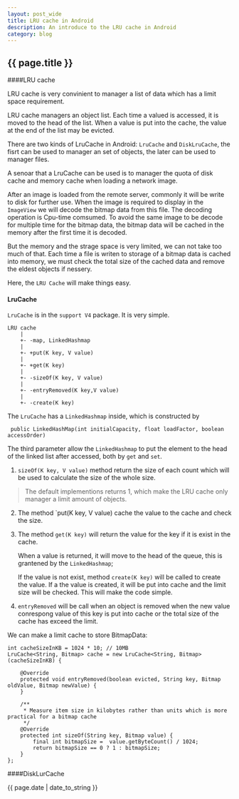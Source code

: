 ```yaml
---
layout: post_wide
title: LRU cache in Android
description: An introduce to the LRU cache in Android
category: blog
---
```

<h2> {{ page.title }} </h2>

####LRU cache

LRU cache is very convinient to manager a list of data which has a limit space requirement.

LRU cache managers an object list. Each time a valued is accessed, it is moved to the head of the list. When a value is put into the cache, the value at the end of the list may be evicted.

There are two kinds of LruCache in Android: `LruCache` and `DiskLruCache`, the fisrt can be used to manager an set of objects, the later can be used to manager files.

A senoar that a LruCache can be used is to manager the quota of disk cache and memory cache when loading a network image.

After an image is loaded from the remote server, commonly it will be write to disk for further use. When the image is required to display in the `ImageView` we will decode the bitmap data from this file. The decoding operation is Cpu-time comsumed. To avoid the same image to be decode for multiple time for the bitmap data, the bitmap data will be cached in the memory after the first time it is decoded.

But the memory and the strage space is very limited, we can not take too much of that. Each time a file is writen to storage of a bitmap data is cached into memory, we must check the total size of the cached data and remove the eldest objects if nessery.

Here, the `LRU Cache` will make things easy.

#### LruCache

`LruCache` is in the `support V4` package. It is very simple.


    LRU cache
        |
        +- -map, LinkedHashmap
        |
        +- +put(K key, V value)
        |
        +- +get(K key)
        |
        +- -sizeOf(K key, V value)
        |
        +- -entryRemoved(K key,V value)
        |
        +- -create(K key)


The `LruCache` has a `LinkedHashmap` inside, which is constructed by

     public LinkedHashMap(int initialCapacity, float loadFactor, boolean accessOrder)

The third parameter allow the `LinkedHashmap` to put the element to the head of the linked list after accessed, both by `get` and `set`.

1. `sizeOf(K key, V value)` method return the size of each count which will be used to calculate the size of the whole size.
> The default implementions returns 1, which make the LRU cache only manager a limit amount of objects.
2. The method `put(K key, V value) cache the value to the cache and check the size.
3. The method `get(K key)` will return the value for the key if it is exist in the cache. 

    When a value is returned, it will move to the head of the queue, this is grantened by the `LinkedHashmap`;

    If the value is not exist, method `create(K key)` will be called to create the value. If a the value is created, it will be put into cache and the limit size will be checked. This will make the code simple.

4. `entryRemoved` will be call when an object is removed when the new value conrespong value of this key is put into cache
    or the total size of the cache has exceed the limit.

We can make a limit cache to store BitmapData:

    int cacheSizeInKB = 1024 * 10; // 10MB
    LruCache<String, Bitmap> cache = new LruCache<String, Bitmap>(cacheSizeInKB) {

        @Override
        protected void entryRemoved(boolean evicted, String key, Bitmap oldValue, Bitmap newValue) {
        }

        /**
         * Measure item size in kilobytes rather than units which is more practical for a bitmap cache
         */
        @Override
        protected int sizeOf(String key, Bitmap value) {
            final int bitmapSize =  value.getByteCount() / 1024;
            return bitmapSize == 0 ? 1 : bitmapSize;
        }
    };

####DiskLurCache




<p> {{ page.date | date_to_string }} </p>
